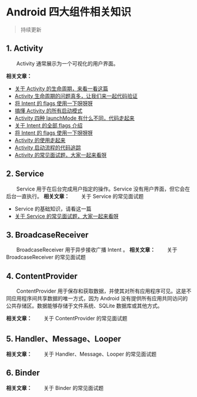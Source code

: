 # Android 四大组件相关知识
> 持续更新

## 1. Activity
　　Activity 通常展示为一个可视化的用户界面。

**相关文章：**
* [关于 Activity 的生命周期，来看一看这篇](https://github.com/ZhangMiao147/android_learning_notes/blob/master/Android/components/Activity/%E5%85%B3%E4%BA%8EActivity%E7%9A%84%E7%94%9F%E5%91%BD%E5%91%A8%E6%9C%9F%EF%BC%8C%E6%9D%A5%E7%9C%8B%E4%B8%80%E7%9C%8B%E8%BF%99%E7%AF%87.md)
* [Activity 生命周期的问题真多，让我们来一起代码验证](https://github.com/ZhangMiao147/android_learning_notes/blob/master/Android/components/Activity/%E7%94%9F%E5%91%BD%E5%91%A8%E6%9C%9F%E9%97%AE%E9%A2%98%E9%AA%8C%E8%AF%81/Activity%E7%94%9F%E5%91%BD%E5%91%A8%E6%9C%9F%E7%9A%84%E9%97%AE%E9%A2%98%E7%9C%9F%E5%A4%9A%EF%BC%8C%E8%AE%A9%E6%88%91%E4%BB%AC%E6%9D%A5%E4%B8%80%E8%B5%B7%E4%BB%A3%E7%A0%81%E9%AA%8C%E8%AF%81.md)
* [将 Intent 的 flags 使用一下呀呀呀](https://github.com/ZhangMiao147/android_learning_notes/blob/master/Android/components/Activity/Intent%E7%9A%84flags%E9%AA%8C%E8%AF%81/%E5%B0%86Intent%E7%9A%84flags%E4%BD%BF%E7%94%A8%E4%B8%80%E4%B8%8B%E5%91%80%E5%91%80%E5%91%80.md)
* [搞懂 Activity 的所有启动模式](https://github.com/ZhangMiao147/android_learning_notes/blob/master/Android/components/Activity/%E6%90%9E%E6%87%82Activity%E7%9A%84%E6%89%80%E6%9C%89%E5%90%AF%E5%8A%A8%E6%A8%A1%E5%BC%8F.md)
* [Activity 四种 launchMode 有什么不同，代码走起来](https://github.com/ZhangMiao147/android_learning_notes/blob/master/Android/components/Activity/%E5%9B%9B%E7%A7%8DlaunchMode%E9%AA%8C%E8%AF%81/Activity%E5%9B%9B%E7%A7%8DlaunchMode%E6%9C%89%E4%BB%80%E4%B9%88%E4%B8%8D%E5%90%8C%EF%BC%8C%E4%BB%A3%E7%A0%81%E8%B5%B0%E8%B5%B7%E6%9D%A5.md)
* [关于 Intent 的全部 flags 介绍](https://github.com/ZhangMiao147/android_learning_notes/blob/master/Android/components/Activity/%E5%85%B3%E4%BA%8EIntent%E7%9A%84%E5%85%A8%E9%83%A8flags%E4%BB%8B%E7%BB%8D.md)
* [将 Intent 的 flags 使用一下呀呀呀](https://github.com/ZhangMiao147/android_learning_notes/blob/master/Android/components/Activity/Intent%E7%9A%84flags%E9%AA%8C%E8%AF%81/%E5%B0%86Intent%E7%9A%84flags%E4%BD%BF%E7%94%A8%E4%B8%80%E4%B8%8B%E5%91%80%E5%91%80%E5%91%80.md)
* [Activity 的使用走起来](https://github.com/ZhangMiao147/android_learning_notes/blob/master/Android/components/Activity/Activity%E7%9A%84%E4%BD%BF%E7%94%A8%E8%B5%B0%E8%B5%B7%E6%9D%A5.md)
* [Activity 启动流程的代码追踪](https://github.com/ZhangMiao147/android_learning_notes/blob/master/Android/components/Activity/Activity%E5%90%AF%E5%8A%A8%E6%B5%81%E7%A8%8B%E7%9A%84%E4%BB%A3%E7%A0%81%E8%BF%BD%E8%B8%AA.md)
* [Activity 的常见面试题，大家一起来看呀](https://github.com/ZhangMiao147/android_learning_notes/blob/master/Android/components/Activity/Activity%E7%9A%84%E5%B8%B8%E8%A7%81%E9%9D%A2%E8%AF%95%E9%A2%98%EF%BC%8C%E5%A4%A7%E5%AE%B6%E4%B8%80%E8%B5%B7%E6%9D%A5%E7%9C%8B%E5%91%80.md)


## 2. Service
　　Service 用于在后台完成用户指定的操作。Service 没有用户界面，但它会在后台一直执行。
**相关文章：**
　　关于 Service 的常见面试题
* Service 的基础知识，请看这一篇
* [关于 Service 的常见面试题，大家一起来看呀](https://github.com/ZhangMiao147/android_learning_notes/blob/master/Android/components/Service/%E5%85%B3%E4%BA%8EService%E7%9A%84%E5%B8%B8%E8%A7%81%E9%9D%A2%E8%AF%95%E9%A2%98%EF%BC%8C%E5%A4%A7%E5%AE%B6%E4%B8%80%E8%B5%B7%E6%9D%A5%E7%9C%8B%E5%91%80.md)

## 3. BroadcaseReceiver
　　BroadcaseReceiver 用于异步接收广播 Intent 。
**相关文章：**
　　关于 BroadcaseReceiver 的常见面试题

## 4. ContentProvider
　　ContentProvider 用于保存和获取数据，并使其对所有应用程序可见。这是不同应用程序间共享数据的唯一方式，因为 Android 没有提供所有应用共同访问的公共存储区。数据能够存储于文件系统、SQLite 数据库或其他方式。

**相关文章：**
　　关于 ContentProvider 的常见面试题

## 5. Handler、Message、Looper

**相关文章：**
　　关于 Handler、Message、Looper 的常见面试题

## 6. Binder
**相关文章：**
　　关于 Binder 的常见面试题


